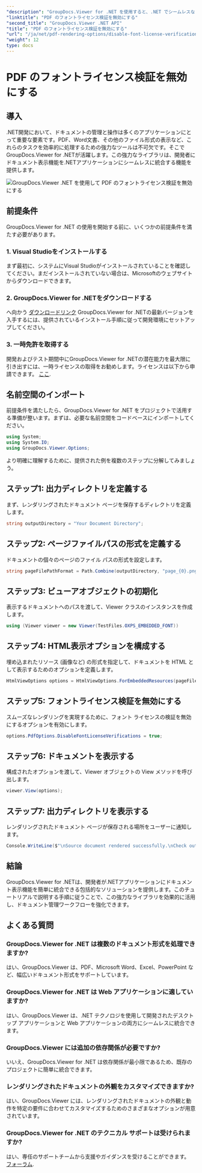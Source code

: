 ```yaml
---
"description": "GroupDocs.Viewer for .NET を使用すると、.NET でシームレスなドキュメント表示機能を活用できます。依存関係を最小限に抑えながら、ドキュメントのレンダリングを簡単に統合およびカスタマイズできます。"
"linktitle": "PDF のフォントライセンス検証を無効にする"
"second_title": "GroupDocs.Viewer .NET API"
"title": "PDF のフォントライセンス検証を無効にする"
"url": "/ja/net/pdf-rendering-options/disable-font-license-verifications-pdf/"
"weight": 12
type: docs
---
```

# PDF のフォントライセンス検証を無効にする

## 導入
.NET開発において、ドキュメントの管理と操作は多くのアプリケーションにとって重要な要素です。PDF、Word文書、その他のファイル形式の表示など、これらのタスクを効率的に処理するための強力なツールは不可欠です。そこでGroupDocs.Viewer for .NETが活躍します。この強力なライブラリは、開発者にドキュメント表示機能を.NETアプリケーションにシームレスに統合する機能を提供します。

![GroupDocs.Viewer .NET を使用して PDF のフォントライセンス検証を無効にする](/viewer/pdf-rendering-options/disable-font-license-verifications-in-pdf.png)

## 前提条件
GroupDocs.Viewer for .NET の使用を開始する前に、いくつかの前提条件を満たす必要があります。
### 1. Visual Studioをインストールする
まず最初に、システムにVisual Studioがインストールされていることを確認してください。まだインストールされていない場合は、Microsoftのウェブサイトからダウンロードできます。
### 2. GroupDocs.Viewer for .NETをダウンロードする
へ向かう [ダウンロードリンク](https://releases.groupdocs.com/viewer/net/) GroupDocs.Viewer for .NETの最新バージョンを入手するには、提供されているインストール手順に従って開発環境にセットアップしてください。
### 3. 一時免許を取得する
開発およびテスト期間中にGroupDocs.Viewer for .NETの潜在能力を最大限に引き出すには、一時ライセンスの取得をお勧めします。ライセンスは以下から申請できます。 [ここ](https://purchase。groupdocs.com/temporary-license/).

## 名前空間のインポート
前提条件を満たしたら、GroupDocs.Viewer for .NET をプロジェクトで活用する準備が整います。まずは、必要な名前空間をコードベースにインポートしてください。
```csharp
using System;
using System.IO;
using GroupDocs.Viewer.Options;
```

より明確に理解するために、提供された例を複数のステップに分解してみましょう。
## ステップ1: 出力ディレクトリを定義する
まず、レンダリングされたドキュメント ページを保存するディレクトリを定義します。
```csharp
string outputDirectory = "Your Document Directory";
```
## ステップ2: ページファイルパスの形式を定義する
ドキュメントの個々のページのファイル パスの形式を設定します。
```csharp
string pageFilePathFormat = Path.Combine(outputDirectory, "page_{0}.png");
```
## ステップ3: ビューアオブジェクトの初期化
表示するドキュメントへのパスを渡して、Viewer クラスのインスタンスを作成します。
```csharp
using (Viewer viewer = new Viewer(TestFiles.OXPS_EMBEDDED_FONT))
```
## ステップ4: HTML表示オプションを構成する
埋め込まれたリソース (画像など) の形式を指定して、ドキュメントを HTML として表示するためのオプションを定義します。
```csharp
HtmlViewOptions options = HtmlViewOptions.ForEmbeddedResources(pageFilePathFormat);
```
## ステップ5: フォントライセンス検証を無効にする
スムーズなレンダリングを実現するために、フォント ライセンスの検証を無効にするオプションを有効にします。
```csharp
options.PdfOptions.DisableFontLicenseVerifications = true;
```
## ステップ6: ドキュメントを表示する
構成されたオプションを渡して、Viewer オブジェクトの View メソッドを呼び出します。
```csharp
viewer.View(options);
```
## ステップ7: 出力ディレクトリを表示する
レンダリングされたドキュメント ページが保存される場所をユーザーに通知します。
```csharp
Console.WriteLine($"\nSource document rendered successfully.\nCheck output in {outputDirectory}.");
```

## 結論
GroupDocs.Viewer for .NETは、開発者が.NETアプリケーションにドキュメント表示機能を簡単に統合できる包括的なソリューションを提供します。このチュートリアルで説明する手順に従うことで、この強力なライブラリを効果的に活用し、ドキュメント管理ワークフローを強化できます。
## よくある質問
### GroupDocs.Viewer for .NET は複数のドキュメント形式を処理できますか?
はい、GroupDocs.Viewer は、PDF、Microsoft Word、Excel、PowerPoint など、幅広いドキュメント形式をサポートしています。
### GroupDocs.Viewer for .NET は Web アプリケーションに適していますか?
はい、GroupDocs.Viewer は、.NET テクノロジを使用して開発されたデスクトップ アプリケーションと Web アプリケーションの両方にシームレスに統合できます。
### GroupDocs.Viewer には追加の依存関係が必要ですか?
いいえ、GroupDocs.Viewer for .NET は依存関係が最小限であるため、既存のプロジェクトに簡単に統合できます。
### レンダリングされたドキュメントの外観をカスタマイズできますか?
はい、GroupDocs.Viewer には、レンダリングされたドキュメントの外観と動作を特定の要件に合わせてカスタマイズするためのさまざまなオプションが用意されています。
### GroupDocs.Viewer for .NET のテクニカル サポートは受けられますか?
はい、専任のサポートチームから支援やガイダンスを受けることができます。 [フォーラム](https://forum。groupdocs.com/c/viewer/9).